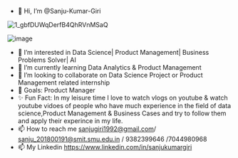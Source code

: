 - 👋 Hi, I’m @Sanju-Kumar-Giri

![1_gbfDUWqDerfB4QhRVnMSaQ](https://user-images.githubusercontent.com/77228006/145044449-88598a84-00d9-4acf-a771-7589ab06371e.png)

![image](https://user-images.githubusercontent.com/77228006/145044670-22f5637e-4660-4940-9a0c-81668e3331cc.png)



- 👀 I’m interested in Data Science| Product Management| Business Problems Solver| AI
- 🌱 I’m currently learning Data Analytics & Product Management 
- 💞️ I’m looking to collaborate on Data Science Project or Product Management related internship
- 🥅 Goals: Product Manager 
- ✨ Fun Fact: In my leisure time I love to watch vlogs on youtube & watch youtube vidoes of people who have much experience in the field                                           of data science,Product Management & Business Cases and try to follow them and apply their experince in my life. 
- 📫 How to reach me sanjugiri1992@gmail.com/ sanju_201800191@smit.smu.edu.in / 9382399646 /7044980968
- 📫 My Linkedin https://www.linkedin.com/in/sanjukumargiri 

<!---
Sanju-Kumar-Giri/Sanju-Kumar-Giri is a ✨ special ✨ repository because its `README.md` (this file) appears on your GitHub profile.
You can click the Preview link to take a look at your changes.
--->
